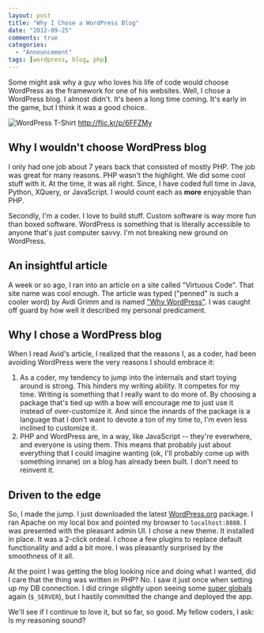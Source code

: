 ```yaml
---
layout: post
title: "Why I Chose a WordPress Blog"
date: "2012-09-25"
comments: true
categories:
  - "Announcement"
tags: [wordpress, blog, php]
---
```


Some might ask why a guy who loves his life of code would choose WordPress as the framework for one of his websites. Well, I chose a WordPress blog. I almost didn't. It's been a long time coming. It's early in the game, but I think it was a good choice.

![WordPress T-Shirt](http://i.imgur.com/Z9HMK.jpg)
http://flic.kr/p/6FFZMy

<!--more-->

## Why I wouldn't choose WordPress blog

I only had one job about 7 years back that consisted of mostly PHP. The job was great for many reasons. PHP wasn't the highlight. We did some cool stuff with it. At the time, it was all right. Since, I have coded full time in Java, Python, XQuery, or JavaScript. I would count each as **more** enjoyable than PHP.

Secondly, I'm a coder. I love to build stuff. Custom software is way more fun than boxed software. WordPress is something that is literally accessible to anyone that's just computer savvy. I'm not breaking new ground on WordPress.

## An insightful article

A week or so ago, I ran into an article on a site called "Virtuous Code". That site name was cool enough. The article was typed ("penned" is such a cooler word) by Avdi Grimm and is named ["Why WordPress"](http://devblog.avdi.org/2012/08/09/why-wordpress/). I was caught off guard by how well it described my personal predicament.

## Why I chose a WordPress blog

When I read Avid's article, I realized that the reasons I, as a coder, had been avoiding WordPress were the very reasons I should embrace it:

1. As a coder, my tendency to jump into the internals and start toying around is strong. This hinders my writing ability. It competes for my time. Writing is something that I really want to do more of. By choosing a package that's tied up with a bow will encourage me to just use it instead of over-customize it. And since the innards of the package is a language that I don't want to devote a ton of my time to, I'm even less inclined to customize it.
2. PHP and WordPress are, in a way, like JavaScript -- they're everwhere, and everyone is using them. This means that probably just about everything that I could imagine wanting (ok, I'll probably come up with something innane) on a blog has already been built. I don't need to reinvent it.

## Driven to the edge

So, I made the jump. I just downloaded the latest [WordPress.org](http:://wordpress.org) package. I ran Apache on my local box and pointed my browser to `localhost:8888`. I was presented with the pleasant admin UI. I chose a new theme. It installed in place. It was a 2-click ordeal. I chose a few plugins to replace default functionality and add a bit more. I was pleasantly surprised by the smoothness of it all.

At the point I was getting the blog looking nice and doing what I wanted, did I care that the thing was written in PHP? No. I saw it just once when setting up my DB connection. I did cringe slightly upon seeing some [super globals](http://php.net/manual/en/language.variables.superglobals.php) again (`$_SERVER`), but I hastily committed the change and deployed the app.

We'll see if I continue to love it, but so far, so good. My fellow coders, I ask: Is my reasoning sound?
